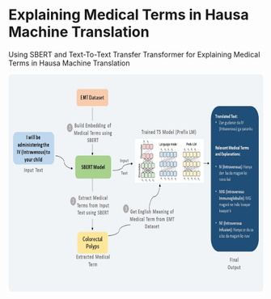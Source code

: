 # Explaining Medical Terms in Hausa Machine Translation
Using SBERT and Text-To-Text Transfer Transformer for Explaining Medical Terms in Hausa Machine Translation

<img src=images/repo-cover.jpg width="800" height="430">